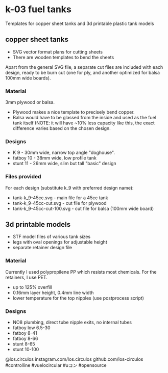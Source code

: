 # k-03 fuel tanks

Templates for copper sheet tanks and 3d printable plastic tank models

## copper sheet tanks

- SVG vector format plans for cutting sheets
- There are wooden templates to bend the sheets

Apart from the general SVG file, a separate cut files are included with each design, ready to be burn cut (one for ply, and another optimized for balsa 100mm wide boards).

### Material
3mm plywood or balsa.
- Plywood makes a nice template to precisely bend copper.
- Balsa would have to be glassed from the inside and used as the fuel tank itself (NOTE: it will have ~10% less capacity like this, the exact difference varies based on the chosen design.

### Designs
- K 9 - 30mm wide, narrow top angle "doghouse".
- fatboy 10 - 38mm wide, low profile tank
- stunt 11 - 26mm wide, slim but tall "basic" design

### Files provided
For each design (substitute k_9 with preferred design name):
- tank-k_9-45cc.svg - main file for a 45cc tank
- tank-k_9-45cc-cut.svg - cut file for plywood
- tank-k_9-45cc-cut-100.svg - cut file for balsa (100mm wide board)

## 3d printable models

- STF model files of various tank sizes
- legs with oval openings for adjustable height
- separate retainer design file

### Material
Currently I used polypropilene PP which resists most chemicals. For the retainers, I use PET.
- up to 125% overfill
- 0.16mm layer height, 0.4mm line width
- lower temperature for the top nipples (use postprocess script)

### Designs

- NO8 plumbing, direct tube nipple exits, no internal tubes
- fatboy low 6.5-30
- fatboy 8-41
- fatboy 8-66
- stunt 8-65
- stunt 10-100


@los.circulos
instagram.com/los.circulos
github.com/los-circulos
#controlline #vuelocircular #uコン #opensource

